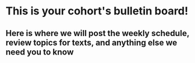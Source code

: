 # This is your cohort's bulletin board! 
## Here is where we will post the weekly schedule, review topics for texts, and anything else we need you to know

